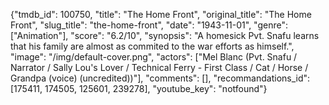 {"tmdb_id": 100750, "title": "The Home Front", "original_title": "The Home Front", "slug_title": "the-home-front", "date": "1943-11-01", "genre": ["Animation"], "score": "6.2/10", "synopsis": "A homesick Pvt. Snafu learns that his family are almost as commited to the war efforts as himself.", "image": "/img/default-cover.png", "actors": ["Mel Blanc (Pvt. Snafu / Narrator / Sally Lou's Lover / Technical Ferry - First Class / Cat / Horse / Grandpa (voice) (uncredited))"], "comments": [], "recommandations_id": [175411, 174505, 125601, 239278], "youtube_key": "notfound"}